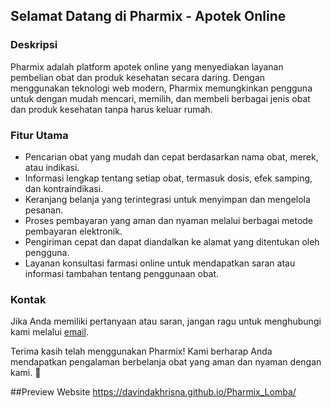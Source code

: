 ## Selamat Datang di Pharmix - Apotek Online

### Deskripsi
Pharmix adalah platform apotek online yang menyediakan layanan pembelian obat dan produk kesehatan secara daring. Dengan menggunakan teknologi web modern, Pharmix memungkinkan pengguna untuk dengan mudah mencari, memilih, dan membeli berbagai jenis obat dan produk kesehatan tanpa harus keluar rumah.

### Fitur Utama
- Pencarian obat yang mudah dan cepat berdasarkan nama obat, merek, atau indikasi.
- Informasi lengkap tentang setiap obat, termasuk dosis, efek samping, dan kontraindikasi.
- Keranjang belanja yang terintegrasi untuk menyimpan dan mengelola pesanan.
- Proses pembayaran yang aman dan nyaman melalui berbagai metode pembayaran elektronik.
- Pengiriman cepat dan dapat diandalkan ke alamat yang ditentukan oleh pengguna.
- Layanan konsultasi farmasi online untuk mendapatkan saran atau informasi tambahan tentang penggunaan obat.

### Kontak
Jika Anda memiliki pertanyaan atau saran, jangan ragu untuk menghubungi kami melalui [email](mailto:arpeggio.gns@gmail.com).

Terima kasih telah menggunakan Pharmix! Kami berharap Anda mendapatkan pengalaman berbelanja obat yang aman dan nyaman dengan kami. 🌟

##Preview Website
https://davindakhrisna.github.io/Pharmix_Lomba/
